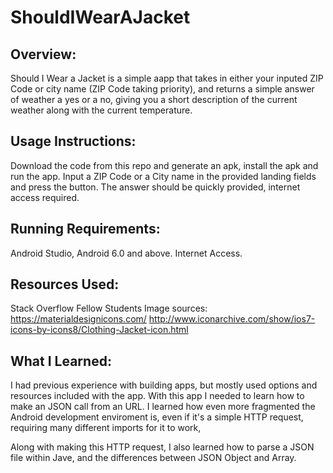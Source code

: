 # ShouldIWearAJacket
## Overview:
Should I Wear a Jacket is a simple aapp that takes in either your inputed ZIP Code or city name (ZIP Code taking priority),
and returns a simple answer of weather a yes or a no, giving you a short description of the current weather along with the current 
temperature.

## Usage Instructions:
Download the code from this repo and generate an apk, install the apk and run the app. Input a ZIP Code or a City name in the provided
landing fields and press the button. The answer should be quickly provided, internet access required.

## Running Requirements:
Android Studio,
Android 6.0 and above.
Internet Access.

## Resources Used:
Stack Overflow
Fellow Students
Image sources:
https://materialdesignicons.com/
http://www.iconarchive.com/show/ios7-icons-by-icons8/Clothing-Jacket-icon.html

## What I Learned:
I had previous experience with building apps, but mostly used options and resources included with the app. With this app
I needed to learn how to make an JSON call from an URL. I learned how even more fragmented the Android development enviroment is,
even if it's a simple HTTP request, requiring many different imports for it to work,

Along with making this HTTP request, I also learned how to parse a JSON file within Jave, and the differences between JSON Object and
Array.
